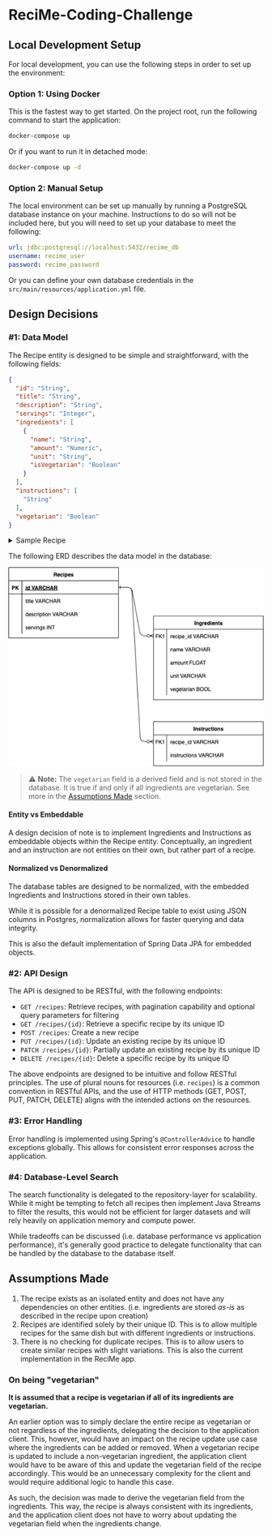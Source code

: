 # ReciMe-Coding-Challenge

## Local Development Setup
For local development, you can use the following steps in order to set up the environment:

### Option 1: Using Docker
This is the fastest way to get started. On the project root, run the following command to start the application:

```bash
docker-compose up
```

Or if you want to run it in detached mode:

```bash
docker-compose up -d
```

### Option 2: Manual Setup
The local environment can be set up manually by running a PostgreSQL database instance on your machine. Instructions to 
do so will not be included here, but you will need to set up your database to meet the following:

```yaml
url: jdbc:postgresql://localhost:5432/recime_db
username: recime_user
password: recime_password
```

Or you can define your own database credentials in the `src/main/resources/application.yml` file.

## Design Decisions

### #1: Data Model
The Recipe entity is designed to be simple and straightforward, with the following fields:
```json
{
  "id": "String", 
  "title": "String",
  "description": "String",
  "servings": "Integer",
  "ingredients": [
    {
      "name": "String",
      "amount": "Numeric",
      "unit": "String",
      "isVegetarian": "Boolean"
    }
  ],
  "instructions": [
    "String"
  ],
  "vegetarian": "Boolean"
}
```

<details><summary>Sample Recipe</summary>
<pre>
{
    "id": "809389cf-8785-4956-ab79-53b66b911f4f",
    "title": "Pork Adobo",
    "description": "The classic Filipino dish",
    "ingredients": [
        {
            "amount": 1.0,
            "unit": "kg",
            "name": "pork belly",
            "vegetarian": false
        },
        {
            "amount": 2.0,
            "unit": "clove",
            "name": "garlic",
            "vegetarian": true
        },
        {
            "amount": 5.0,
            "unit": null,
            "name": "bay leaf",
            "vegetarian": true
        },
        {
            "amount": 4.0,
            "unit": "tbsp",
            "name": "vinegar",
            "vegetarian": true
        },
        {
            "amount": 0.5,
            "unit": "cup",
            "name": "soy sauce",
            "vegetarian": true
        },
        {
            "amount": 1.0,
            "unit": "tbsp",
            "name": "peppercorn",
            "vegetarian": true
        },
        {
            "amount": 2.0,
            "unit": "cup",
            "name": "water",
            "vegetarian": true
        }
    ],
    "instructions": [
        "Tenderize the pork",
        "Add soy sauce",
        "Add vinegar",
        "Let it all boil for 30 hours"
    ],
    "servings": 1,
    "vegetarian": false
}
</pre>
</details>

The following ERD describes the data model in the database:

![Diagram](docs/diagrams/ERD.png)

> ⚠️ **Note:** The `vegetarian` field is a derived field and is not stored in the database. It is true if and only if 
> all ingredients are vegetarian. See more in the [Assumptions Made](#assumptions-made) section.

#### Entity vs Embeddable

A design decision of note is to implement Ingredients and Instructions as embeddable objects within the Recipe entity. 
Conceptually, an ingredient and an instruction are not entities on their own, but rather part of a recipe.

#### Normalized vs Denormalized

The database tables are designed to be normalized, with the embedded Ingredients and Instructions stored in their own 
tables.

While it is possible for a denormalized Recipe table to exist using JSON columns in Postgres, normalization allows for 
faster querying and data integrity.

This is also the default implementation of Spring Data JPA for embedded objects.

### #2: API Design
The API is designed to be RESTful, with the following endpoints:
- `GET /recipes`: Retrieve recipes, with pagination capability and optional query parameters for filtering
- `GET /recipes/{id}`: Retrieve a specific recipe by its unique ID
- `POST /recipes`: Create a new recipe
- `PUT /recipes/{id}`: Update an existing recipe by its unique ID
- `PATCH /recipes/{id}`: Partially update an existing recipe by its unique ID
- `DELETE /recipes/{id}`: Delete a specific recipe by its unique ID

The above endpoints are designed to be intuitive and follow RESTful principles. The use of plural nouns for resources 
(i.e. `recipes`) is a common convention in RESTful APIs, and the use of HTTP methods (GET, POST, PUT, PATCH, DELETE) 
aligns with the intended actions on the resources.

### #3: Error Handling
Error handling is implemented using Spring's `@ControllerAdvice` to handle exceptions globally. This allows for 
consistent error responses across the application.

### #4: Database-Level Search
The search functionality is delegated to the repository-layer for scalability. While it might be tempting to fetch all 
recipes then implement Java Streams to filter the results, this would not be efficient for larger datasets and will 
rely heavily on application memory and compute power.

While tradeoffs can be discussed (i.e. database performance vs application performance), it's generally good 
practice to delegate functionality that can be handled by the database to the database itself.

## Assumptions Made
1. The recipe exists as an isolated entity and does not have any dependencies on other entities. (i.e. ingredients are 
stored _as-is_ as described in the recipe upon creation)
2. Recipes are identified solely by their unique ID. This is to allow multiple recipes for the same dish but with 
different ingredients or instructions.
3. There is no checking for duplicate recipes. This is to allow users to create similar recipes with slight variations. 
This is also the current implementation in the ReciMe app.

### On being "vegetarian"
**It is assumed that a recipe is vegetarian if all of its ingredients are vegetarian.** 

An earlier option was to simply declare the entire recipe as vegetarian or not regardless of the ingredients, delegating 
the decision to the application client. This, however, would have an impact on the recipe update use case where the 
ingredients can be added or removed. When a vegetarian recipe is updated to include a non-vegetarian ingredient, the 
application client would have to be aware of this and update the vegetarian field of the recipe accordingly. This would
be an unnecessary complexity for the client and would require additional logic to handle this case.

As such, the decision was made to derive the vegetarian field from the ingredients. This way, the recipe is always
consistent with its ingredients, and the application client does not have to worry about updating the vegetarian field
when the ingredients change.
